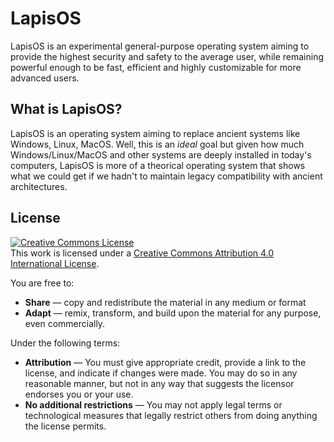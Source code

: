 # LapisOS
LapisOS is an experimental general-purpose operating system aiming to
provide the highest security and safety to the average user, while
remaining powerful enough to be fast, efficient and highly customizable
for more advanced users.

## What is LapisOS?
LapisOS is an operating system aiming to replace ancient systems like Windows,
Linux, MacOS. Well, this is an *ideal* goal but given how much Windows/Linux/MacOS
and other systems are deeply installed in today's computers, LapisOS is more of
a theorical operating system that shows what we could get if we hadn't to maintain
legacy compatibility with ancient architectures.

## License

<a rel="license" href="http://creativecommons.org/licenses/by/4.0/"><img alt="Creative Commons License" style="border-width:0" src="https://i.creativecommons.org/l/by/4.0/88x31.png" /></a><br />This work is licensed under a <a rel="license" href="http://creativecommons.org/licenses/by/4.0/">Creative Commons Attribution 4.0 International License</a>.

You are free to:
- **Share** — copy and redistribute the material in any medium or format 
- **Adapt** — remix, transform, and build upon the material
for any purpose, even commercially.

Under the following terms:
- **Attribution** — You must give appropriate credit, provide a link to the license,
and indicate if changes were made. You may do so in any reasonable manner, but not in any
way that suggests the licensor endorses you or your use. 
- **No additional restrictions** — You may not apply legal terms or technological measures
that legally restrict others from doing anything the license permits.